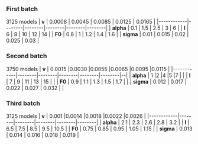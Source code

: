### First batch
3125 models
| **v**      | 0.0008 | 0.0045 | 0.0085 | 0.0125 | 0.0165 |
|------------|--------|--------|--------|--------|--------|
| **alpha**  | 0.1    | 1.5    | 2.5    | 3      | 6      |
| **l**      | 6      | 8      | 10     | 12     | 14     |
| **F0**     | 0.8    | 1      | 1.2    | 1.4    | 1.6    |
| **sigma**  | 0.01   | 0.015  | 0.02   | 0.025  | 0.03   |


### Second batch
3750 models
| **v**      | 0.0015 |0.0030  |0.0055  |0.0065  |0.0095  |0.0115 |
|------------|--------|--------|--------|--------|--------|--|
| **alpha**  | 1      |2       |4       |5       |7       | |
| **l**      | 7      | 9      | 11     | 13     | 15     | |
| **F0**     | 0.9    | 1.1    | 1.3    | 1.5    | 1.7    | |
| **sigma**  | 0.012  | 0.017  | 0.022  | 0.027  | 0.032  | |

### Third batch
3125 models
| **v**      | 0.001  |0.0014  |0.0018  |0.0022  |0.0026  |
|------------|--------|--------|--------|--------|--------|
| **alpha**  | 2.1    | 2.3    | 2.6    | 2.8    | 3.2    |
| **l**      | 6.5    | 7.5    | 8.5    | 9.5    | 10.5   |
| **F0**     | 0.75   | 0.85   | 0.95   | 1.05   | 1.15   |
| **sigma**  | 0.013  | 0.014  | 0.016  | 0.018  | 0.019  |
